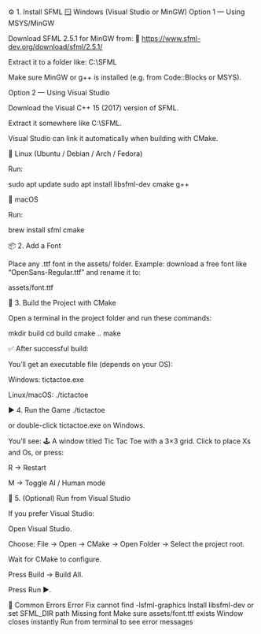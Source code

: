 ⚙️ 1. Install SFML
🪟 Windows (Visual Studio or MinGW)
Option 1 — Using MSYS/MinGW

Download SFML 2.5.1 for MinGW from:
🔗 https://www.sfml-dev.org/download/sfml/2.5.1/

Extract it to a folder like:
C:\SFML

Make sure MinGW or g++ is installed (e.g. from Code::Blocks or MSYS).

Option 2 — Using Visual Studio

Download the Visual C++ 15 (2017) version of SFML.

Extract it somewhere like C:\SFML.

Visual Studio can link it automatically when building with CMake.

🐧 Linux (Ubuntu / Debian / Arch / Fedora)

Run:

sudo apt update
sudo apt install libsfml-dev cmake g++

🍎 macOS

Run:

brew install sfml cmake

📦 2. Add a Font

Place any .ttf font in the assets/ folder.
Example: download a free font like “OpenSans-Regular.ttf”
and rename it to:

assets/font.ttf

🧰 3. Build the Project with CMake

Open a terminal in the project folder and run these commands:

mkdir build
cd build
cmake ..
make

✅ After successful build:

You’ll get an executable file (depends on your OS):

Windows: tictactoe.exe

Linux/macOS: ./tictactoe

▶️ 4. Run the Game
./tictactoe


or double-click tictactoe.exe on Windows.

You’ll see:
🕹️ A window titled Tic Tac Toe with a 3×3 grid.
Click to place Xs and Os, or press:

R → Restart

M → Toggle AI / Human mode

🧩 5. (Optional) Run from Visual Studio

If you prefer Visual Studio:

Open Visual Studio.

Choose:
File → Open → CMake → Open Folder → Select the project root.

Wait for CMake to configure.

Press Build → Build All.

Press Run ▶️.

🧠 Common Errors
Error	Fix
cannot find -lsfml-graphics	Install libsfml-dev or set SFML_DIR path
Missing font	Make sure assets/font.ttf exists
Window closes instantly	Run from terminal to see error messages
